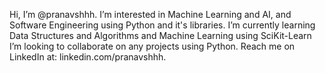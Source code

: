 Hi, I’m @pranavshhh.
I’m interested in Machine Learning and AI, and Software Engineering using Python and it's libraries.
I’m currently learning Data Structures and Algorithms and Machine Learning using SciKit-Learn
I’m looking to collaborate on any projects using Python.
Reach me on LinkedIn at: linkedin.com/pranavshhh.
